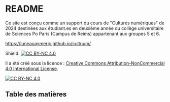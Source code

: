 # README

Ce site est conçu comme un support du cours de "Cultures numériques" de 2024 destinées aux étudiant.es en deuxième année du collège universitaire de Sciences Po Paris (Campus de Reims) appartenant aux groupes 5 et 6.

https://luneauaymeric.github.io/cultnum/

Shield: [![CC BY-NC 4.0][cc-by-nc-shield]][cc-by-nc]

Il a été créé sous la licence :
[Creative Commons Attribution-NonCommercial 4.0 International License][cc-by-nc].

[![CC BY-NC 4.0][cc-by-nc-image]][cc-by-nc]

[cc-by-nc]: https://creativecommons.org/licenses/by-nc/4.0/
[cc-by-nc-image]: https://licensebuttons.net/l/by-nc/4.0/88x31.png
[cc-by-nc-shield]: https://img.shields.io/badge/License-CC%20BY--NC%204.0-lightgrey.svg


## Table des matières

```{tableofcontents}
```
